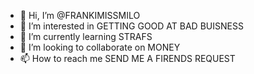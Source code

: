 - 👋 Hi, I’m @FRANKIMISSMILO
- 👀 I’m interested in GETTING GOOD AT BAD BUISNESS
- 🌱 I’m currently learning STRAFS
- 💞️ I’m looking to collaborate on MONEY
- 📫 How to reach me SEND ME A FIRENDS REQUEST

<!---
FRANKIMISSMILO/FRANKIMISSMILO is a ✨ special ✨ repository because its `README.md` (this file) appears on your GitHub profile.
You can click the Preview link to take a look at your changes.
--->
